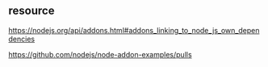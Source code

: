## resource

https://nodejs.org/api/addons.html#addons_linking_to_node_js_own_dependencies

https://github.com/nodejs/node-addon-examples/pulls
